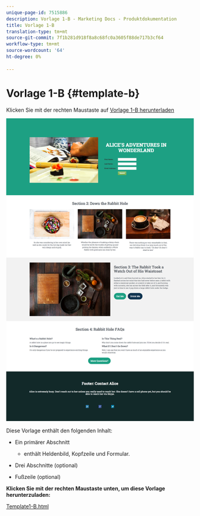 ```yaml
---
unique-page-id: 7515886
description: Vorlage 1-B - Marketing Docs - Produktdokumentation
title: Vorlage 1-B
translation-type: tm+mt
source-git-commit: 7f1b281d918f8a8c68fc0a3605f88de717b3cf64
workflow-type: tm+mt
source-wordcount: '64'
ht-degree: 0%

---
```



# Vorlage 1-B {#template-b}

Klicken Sie mit der rechten Maustaste auf [Vorlage 1-B herunterladen](https://docs.marketo.com/download/attachments/7515886/Template1-B.html?version=1&amp;modificationDate=1432796605000&amp;api=v2)

![](assets/image2015-5-28-13-3a6-3a5.png)

Diese Vorlage enthält den folgenden Inhalt:

* Ein primärer Abschnitt

   * enthält Heldenbild, Kopfzeile und Formular.

* Drei Abschnitte (optional)
* Fußzeile (optional)

**Klicken Sie mit der rechten Maustaste unten, um diese Vorlage herunterzuladen:**

[Template1-B.html](https://docs.marketo.com/download/attachments/7515886/Template1-B.html?version=1&amp;modificationDate=1432796605000&amp;api=v2)
